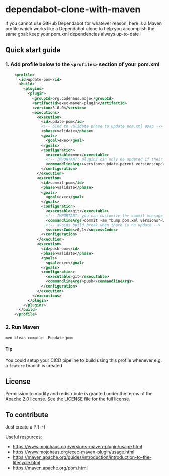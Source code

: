 # dependabot-clone-with-maven
If you cannot use GitHub Dependabot for whatever reason, here is a Maven profile which works like a Dependabot clone to help you accomplish the same goal: keep your pom.xml dependencies always up-to-date


## Quick start guide
### 1. Add profile below to the `<profiles>` section of your pom.xml
```xml
    <profile>
      <id>update-pom</id>
      <build>
        <plugins>
          <plugin>
            <groupId>org.codehaus.mojo</groupId>
            <artifactId>exec-maven-plugin</artifactId>
            <version>3.0.0</version>
            <executions>
              <execution>
                <id>update-pom</id>
                <!-- bind to validate phase to update pom.xml asap -->
                <phase>validate</phase>
                <goals>
                  <goal>exec</goal>
                </goals>
                <configuration>
                  <executable>mvn</executable>
                  <!-- IMPORTANT: plugins can only be updated if their versions are managed using properties -->
                  <commandlineArgs>versions:update-parent versions:update-properties versions:use-latest-releases</commandlineArgs>
                </configuration>
              </execution>
              <execution>
                <id>commit-pom</id>
                <phase>validate</phase>
                <goals>
                  <goal>exec</goal>
                </goals>
                <configuration>
                  <executable>git</executable>
                  <!-- IMPORTANT: you can customize the commit message -->
                  <commandlineArgs>commit -am "bump pom.xml versions"</commandlineArgs>
                  <!-- avoids build break when there is no update -->
                  <successCodes>0,1</successCodes>
                </configuration>
              </execution>
              <execution>
                <id>push-pom</id>
                <phase>validate</phase>
                <goals>
                  <goal>exec</goal>
                </goals>
                <configuration>
                  <executable>git</executable>
                  <commandlineArgs>push</commandlineArgs>
                </configuration>
              </execution>
            </executions>
          </plugin>
        </plugins>
      </build>
    </profile>
```


### 2. Run Maven
```
mvn clean compile -Pupdate-pom
```

#### Tip
You could setup your CICD pipeline to build using this profile whenever e.g. a `feature` branch is created


## License
Permission to modify and redistribute is granted under the terms of the Apache 2.0 license. See the [LICENSE] file for the full license.

[LICENSE]: https://github.com/remisbaima/dependabot-clone-with-maven/blob/main/LICENSE


## To contribute
Just create a PR :-)

Useful resources:
- https://www.mojohaus.org/versions-maven-plugin/usage.html
- https://www.mojohaus.org/exec-maven-plugin/usage.html
- https://maven.apache.org/guides/introduction/introduction-to-the-lifecycle.html
- https://maven.apache.org/pom.html
